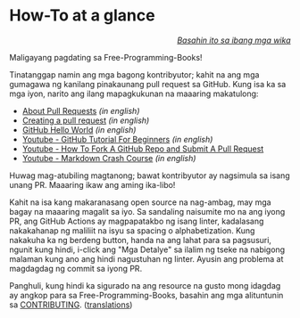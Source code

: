 # How-To at a glance

<div align="right" markdown="1">

*[Basahin ito sa ibang mga wika](../README.md#translations)*

</div>

Maligayang pagdating sa Free-Programming-Books!

Tinatanggap namin ang mga bagong kontribyutor; kahit na ang mga gumagawa ng kanilang pinakaunang pull request sa GitHub. Kung isa ka sa mga iyon, narito ang ilang mapagkukunan na maaaring makatulong:

* [About Pull Requests](https://docs.github.com/en/pull-requests/collaborating-with-pull-requests/proposing-changes-to-your-work-with-pull-requests/about-pull-requests) *(in english)*
* [Creating a pull request](https://docs.github.com/en/pull-requests/collaborating-with-pull-requests/proposing-changes-to-your-work-with-pull-requests/creating-a-pull-request) *(in english)*
* [GitHub Hello World](https://docs.github.com/en/get-started/quickstart/hello-world) *(in english)*
* [Youtube - GitHub Tutorial For Beginners](https://www.youtube.com/watch?v=0fKg7e37bQE) *(in english)*
* [Youtube - How To Fork A GitHub Repo and Submit A Pull Request](https://www.youtube.com/watch?v=G1I3HF4YWEw)
* [Youtube - Markdown Crash Course](https://www.youtube.com/watch?v=HUBNt18RFbo) *(in english)*


Huwag mag-atubiling magtanong; bawat kontribyutor ay nagsimula sa isang unang PR. Maaaring ikaw ang aming ika-libo!

Kahit na isa kang makaranasang open source na nag-ambag, may mga bagay na maaaring magalit sa iyo. Sa sandaling naisumite mo na ang iyong PR, ang GitHub Actions ay magpapatakbo ng isang linter, kadalasang nakakahanap ng maliliit na isyu sa spacing o alphabetization. Kung nakakuha ka ng berdeng button, handa na ang lahat para sa pagsusuri, ngunit kung hindi, i-click ang "Mga Detalye" sa ilalim ng tseke na nabigong malaman kung ano ang hindi nagustuhan ng linter. Ayusin ang problema at magdagdag ng commit sa iyong PR.

Panghuli, kung hindi ka sigurado na ang resource na gusto mong idagdag ay angkop para sa Free-Programming-Books, basahin ang mga alituntunin sa [CONTRIBUTING](CONTRIBUTING-fil.md). ([translations](../README.md#translations))
